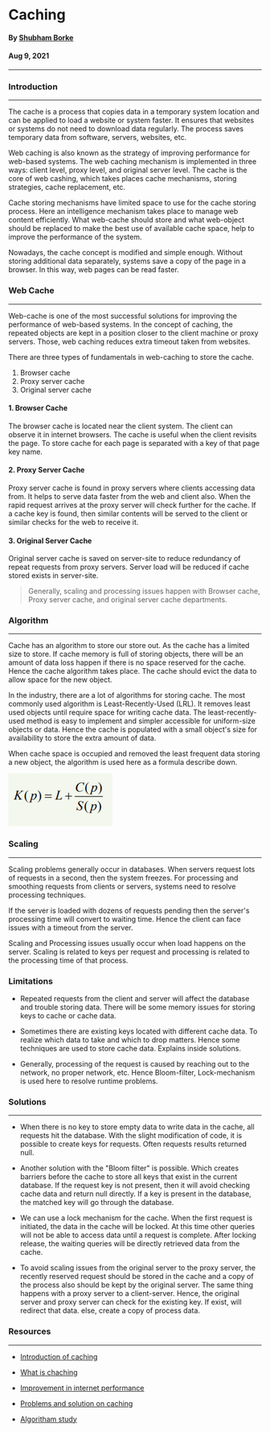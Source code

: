 # Caching

#### By  [Shubham Borke](https://github.com/shubhamborke7778)

#### Aug 9, 2021
<HR>


### Introduction
<hr>

The cache is a process that copies data in a temporary system location and can be applied to load a website or system faster. It ensures that websites or systems do not need to download data regularly. The process saves temporary data from software, servers, websites, etc.

Web caching is also known as the strategy of improving performance for web-based systems. The web caching mechanism is implemented in three ways: client level, proxy level, and original server level. The cache is the core of web cashing, which takes places cache mechanisms, storing strategies, cache replacement, etc. 


Cache storing mechanisms have limited space to use for the cache storing process. Here an intelligence mechanism takes place to manage web content efficiently. What web-cache should store and what web-object should be replaced to make the best use of available cache space, help to improve the performance of the system.

Nowadays, the cache concept is modified and simple enough. Without storing additional data separately, systems save a copy of the page in a browser. In this way, web pages can be read faster.





### Web Cache
<hr>

Web-cache is one of the most successful solutions for improving the performance of web-based systems. In the concept of caching, the repeated objects are kept in a position closer to the client machine or proxy servers. Those, web caching reduces extra timeout taken from websites.

There are three types of fundamentals in web-caching to store the cache.
1. Browser cache
2. Proxy server cache
3. Original server cache

#### 1. Browser Cache

The browser cache is located near the client system. The client can observe it in internet browsers. The cache is useful when the client revisits the page. To store cache for each page is separated with a key of that page key name.

#### 2. Proxy Server Cache

Proxy server cache is found in proxy servers where clients accessing data from. It helps to serve data faster from the web and client also. When the rapid request arrives at the proxy server will check further for the cache. If a cache key is found, then similar contents will be served to the client or similar checks for the web to receive it.

#### 3. Original Server Cache


Original server cache is saved on server-site to reduce redundancy of repeat requests from proxy servers. Server load will be reduced if cache stored exists in server-site.

>Generally, scaling and processing issues happen with Browser cache, Proxy server cache, and original server cache departments.

### Algorithm
<hr>

Cache has an algorithm to store our store out. As the cache has a limited size to store. If cache memory is full of storing objects, there will be an amount of data loss happen if there is no space reserved for the cache. Hence the cache algorithm takes place. The cache should evict the data to allow space for the new object.

In the industry, there are a lot of algorithms for storing cache. The most commonly used algorithm is Least-Recently-Used (LRL). It removes least used objects until require space for writing cache data. The least-recently-used method is easy to implement and simpler accessible for uniform-size objects or data. Hence the cache is populated with a small object's size for availability to store the extra amount of data.

When cache space is occupied and removed the least frequent data storing a new object, the algorithm is used here as a formula describe down.

![Formula for cache calculation](Capture.png)

### Scaling
<hr>

Scaling problems generally occur in databases. When servers request lots of requests in a second, then the system freezes. For processing and smoothing requests from clients or servers, systems need to resolve processing techniques.

If the server is loaded with dozens of requests pending then the server's processing time will convert to waiting time. Hence the client can face issues with a timeout from the server.

Scaling and Processing issues usually occur when load happens on the server. Scaling is related to keys per request and processing is related to the processing time of that process.

### Limitations 

* Repeated requests from the client and server will affect the database and trouble storing data. There will be some memory issues for storing keys to cache or cache data.

* Sometimes there are existing keys located with different cache data. To realize which data to take and which to drop matters. Hence some techniques are used to store cache data. Explains inside solutions.

* Generally, processing of the request is caused by reaching out to the network, no proper network, etc. Hence Bloom-filter, Lock-mechanism is used here to resolve runtime problems.

### Solutions
<hr>

* When there is no key to store empty data to write data in the cache, all requests hit the database. With the slight modification of code, it is possible to create keys for requests. Often requests results returned null.

* Another solution with the "Bloom filter" is possible. Which creates barriers before the cache to store all keys that exist in the current database. If the request key is not present, then it will avoid checking cache data and return null directly. If a key is present in the database, the matched key will go through the database.

* We can use a lock mechanism for the cache. When the first request is initiated, the data in the cache will be locked. At this time other queries will not be able to access data until a request is complete. After locking release, the waiting queries will be directly retrieved data from the cache. 

* To avoid scaling issues from the original server to the proxy server, the recently reserved request should be stored in the cache and a copy of the process also should be kept by the original server. The same thing happens with a proxy server to a client-server. Hence, the original server and proxy server can check for the existing key. If exist, will redirect that data. else, create a copy of process data.

### Resources
<hr>

* [Introduction of caching](https://en.wikipedia.org/wiki/Cache_(computing)) 

* [What is chaching](https://www.fortinet.com/resources/cyberglossary/what-is-caching)

* [Improvement in internet performance](https://www.3pillarglobal.com/insights/blog-posts/how-web-caching-improves-internet-performance/)

* [Problems and solution on caching](https://medium.com/@mena.meseha/3-major-problems-and-solutions-in-the-cache-world-155ecae41d4f)

* [Algoritham study](https://www.researchgate.net/publication/265986051_A_Survey_of_Web_Caching_and_Prefetching_A_Survey_of_Web_Caching_and_Prefetching)